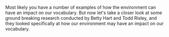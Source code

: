 Most likely you have a number of examples of how the environment can have an
impact on our vocabulary. But now let's take a closer look at some ground
breaking research conducted by Betty Hart and Todd Risley, and they looked
specifically at how our environment may have an impact on our vocabulary.
